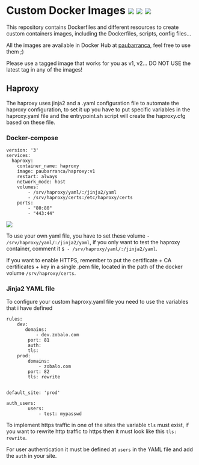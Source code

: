 Custom Docker Images ![](https://img.shields.io/github/stars/paubarranca/docker-images) ![](https://img.shields.io/github/forks/paubarranca/docker-images) ![](https://img.shields.io/github/release//paubarranca/docker-images)
=============

This repository contains Dockerfiles and different resources to create custom containers images, including the Dockerfiles, scripts, config files... 

All the images are available in Docker Hub at [paubarranca](https://hub.docker.com/?namespace=paubarranca), feel free to use them ;)

Please use a tagged image that works for you as v1, v2... DO NOT USE the latest tag in any of the images!

Haproxy
-------------

The haproxy uses jinja2 and a .yaml configuration file to automate the haproxy configuration, to set it up you have to put specific variables in the haproxy.yaml file and the entrypoint.sh script will create the haproxy.cfg based on these file.

### Docker-compose



    version: '3'
    services:
      haproxy:
        container_name: haproxy
        image: paubarranca/haproxy:v1
        restart: always
        network_mode: host
        volumes:
            - /srv/haproxy/yaml/:/jinja2/yaml
            - /srv/haproxy/certs:/etc/haproxy/certs
        ports:
            - "80:80"
            - "443:44"

![](https://i2.wp.com/blog.ichasco.com/wp-content/uploads/2017/06/compose-1-1.png?resize=453%2C261&ssl=1)

To use your own yaml file, you have to set these volume `- /srv/haproxy/yaml/:/jinja2/yaml`, if you only want to test the haproxy container, comment it `$ - /srv/haproxy/yaml/:/jinja2/yaml`.

If you want to enable HTTPS, remember to put the certificate + CA certificates + key in a single .pem file, located in the path of the docker volume `/srv/haproxy/certs`.


### Jinja2 YAML file

To configure your custom haproxy.yaml file you need to use the variables that i have defined

    rules:
        dev:
           domains:
               - dev.zobalo.com
            port: 81
            auth:
            tls: 
        prod:
            domains:
                - zobalo.com
            port: 82
            tls: rewrite


    default_site: 'prod'

    auth_users:
            users:
                - test: mypasswd

To implement https traffic in one of the sites the variable `tls` must exist, if you want to rewrite http traffic to https then it must look like this `tls: rewrite`.

For user authentication it must be defined at `users` in the YAML file and add the `auth` in your site.

